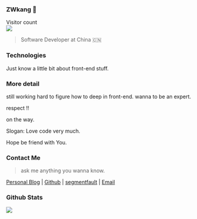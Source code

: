 ### ZWkang 👋

<p> 
  Visitor count<br>
  <img src="https://profile-counter.glitch.me/zwkang/count.svg" />
</p>

> Software Developer at China 🇨🇳

### Technologies

Just know a little bit about front-end stuff.

### More detail 

still working hard to figure how to deep in front-end. wanna to be an expert.

respect !!

on the way.

Slogan: Love code very much. 

Hope be friend with You.

### Contact Me

> ask me anything you wanna know.

[Personal Blog](http://zwkang.com/) | [Github](https://github.com/ZWkang) | [segmentfault](https://segmentfault.com/u/zwkang) | [Email](kang95630#gmail.com)

### Github Stats

![](https://github-readme-stats.vercel.app/api?username=zwkang&hide_title=true&show_icons=true&icon_color=007aff&text_color=333&bg_color=fff)